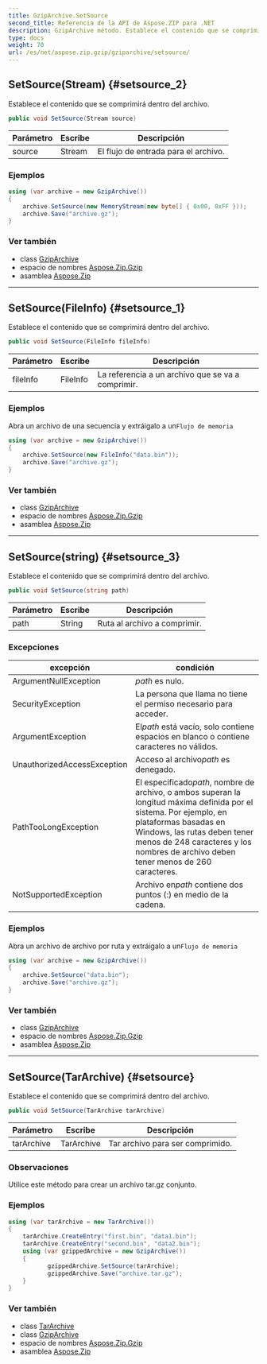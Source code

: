 ```yaml
---
title: GzipArchive.SetSource
second_title: Referencia de la API de Aspose.ZIP para .NET
description: GzipArchive método. Establece el contenido que se comprimirá dentro del archivo.
type: docs
weight: 70
url: /es/net/aspose.zip.gzip/gziparchive/setsource/
---
```

## SetSource(Stream) {#setsource_2}

Establece el contenido que se comprimirá dentro del archivo.

```csharp
public void SetSource(Stream source)
```

| Parámetro | Escribe | Descripción |
| --- | --- | --- |
| source | Stream | El flujo de entrada para el archivo. |

### Ejemplos

```csharp
using (var archive = new GzipArchive())
{
    archive.SetSource(new MemoryStream(new byte[] { 0x00, 0xFF }));
    archive.Save("archive.gz");
}
```

### Ver también

* class [GzipArchive](../)
* espacio de nombres [Aspose.Zip.Gzip](../../gziparchive/)
* asamblea [Aspose.Zip](../../../)

---

## SetSource(FileInfo) {#setsource_1}

Establece el contenido que se comprimirá dentro del archivo.

```csharp
public void SetSource(FileInfo fileInfo)
```

| Parámetro | Escribe | Descripción |
| --- | --- | --- |
| fileInfo | FileInfo | La referencia a un archivo que se va a comprimir. |

### Ejemplos

Abra un archivo de una secuencia y extráigalo a un`Flujo de memoria`

```csharp
using (var archive = new GzipArchive()) 
{
    archive.SetSource(new FileInfo("data.bin"));
    archive.Save("archive.gz");
}
```

### Ver también

* class [GzipArchive](../)
* espacio de nombres [Aspose.Zip.Gzip](../../gziparchive/)
* asamblea [Aspose.Zip](../../../)

---

## SetSource(string) {#setsource_3}

Establece el contenido que se comprimirá dentro del archivo.

```csharp
public void SetSource(string path)
```

| Parámetro | Escribe | Descripción |
| --- | --- | --- |
| path | String | Ruta al archivo a comprimir. |

### Excepciones

| excepción | condición |
| --- | --- |
| ArgumentNullException | *path* es nulo. |
| SecurityException | La persona que llama no tiene el permiso necesario para acceder. |
| ArgumentException | El*path* está vacío, solo contiene espacios en blanco o contiene caracteres no válidos. |
| UnauthorizedAccessException | Acceso al archivo*path* es denegado. |
| PathTooLongException | El especificado*path*, nombre de archivo, o ambos superan la longitud máxima definida por el sistema. Por ejemplo, en plataformas basadas en Windows, las rutas deben tener menos de 248 caracteres y los nombres de archivo deben tener menos de 260 caracteres. |
| NotSupportedException | Archivo en*path* contiene dos puntos (:) en medio de la cadena. |

### Ejemplos

Abra un archivo de archivo por ruta y extráigalo a un`Flujo de memoria`

```csharp
using (var archive = new GzipArchive()) 
{
    archive.SetSource("data.bin");
    archive.Save("archive.gz");
}
```

### Ver también

* class [GzipArchive](../)
* espacio de nombres [Aspose.Zip.Gzip](../../gziparchive/)
* asamblea [Aspose.Zip](../../../)

---

## SetSource(TarArchive) {#setsource}

Establece el contenido que se comprimirá dentro del archivo.

```csharp
public void SetSource(TarArchive tarArchive)
```

| Parámetro | Escribe | Descripción |
| --- | --- | --- |
| tarArchive | TarArchive | Tar archivo para ser comprimido. |

### Observaciones

Utilice este método para crear un archivo tar.gz conjunto.

### Ejemplos

```csharp
using (var tarArchive = new TarArchive())
{
    tarArchive.CreateEntry("first.bin", "data1.bin");
    tarArchive.CreateEntry("second.bin", "data2.bin");
    using (var gzippedArchive = new GzipArchive())
    {
           gzippedArchive.SetSource(tarArchive);
           gzippedArchive.Save("archive.tar.gz");
    }
}
```

### Ver también

* class [TarArchive](../../../aspose.zip.tar/tararchive/)
* class [GzipArchive](../)
* espacio de nombres [Aspose.Zip.Gzip](../../gziparchive/)
* asamblea [Aspose.Zip](../../../)


